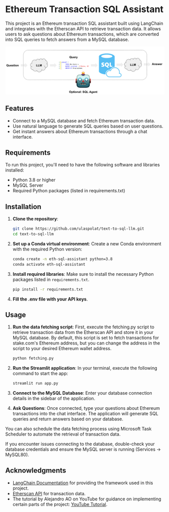 # Ethereum Transaction SQL Assistant

This project is an Ethereum transaction SQL assistant built using LangChain and integrates with the Etherscan API to retrieve transaction data. It allows users to ask questions about Ethereum transactions, which are converted into SQL queries to fetch answers from a MySQL database.

![System Flow Diagram](diagram.png)

## Features

- Connect to a MySQL database and fetch Ethereum transaction data.
- Use natural language to generate SQL queries based on user questions.
- Get instant answers about Ethereum transactions through a chat interface.

## Requirements

To run this project, you'll need to have the following software and libraries installed:

- Python 3.8 or higher
- MySQL Server
- Required Python packages (listed in requirements.txt)

## Installation

1. **Clone the repository**:
   ```bash
   git clone https://github.com/ulaspolat/text-to-sql-llm.git
   cd text-to-sql-llm
   ```

2. **Set up a Conda virtual environment**: Create a new Conda environment with the required Python version:
   ```bash
   conda create -n eth-sql-assistant python=3.8
   conda activate eth-sql-assistant
   ```

3. **Install required libraries**: Make sure to install the necessary Python packages listed in `requirements.txt`.
   ```bash
   pip install -r requirements.txt
   ```

4. **Fill the .env file with your API keys**.

## Usage

1. **Run the data fetching script**: First, execute the fetching.py script to retrieve transaction data from the Etherscan API and store it in your MySQL database. By default, this script is set to fetch transactions for stake.com's Ethereum address, but you can change the address in the script to your desired Ethereum wallet address.


   ```bash
   python fetching.py
   ```

2. **Run the Streamlit application**: In your terminal, execute the following command to start the app:
   ```bash
   streamlit run app.py
   ```

3. **Connect to the MySQL Database**: Enter your database connection details in the sidebar of the application.

4. **Ask Questions**: Once connected, type your questions about Ethereum transactions into the chat interface. The application will generate SQL queries and return answers based on your database.

You can also schedule the data fetching process using Microsoft Task Scheduler to automate the retrieval of transaction data.

If you encounter issues connecting to the database, double-check your database credentials and ensure the MySQL server is running (Services → MySQL80).

## Acknowledgments

- [LangChain Documentation](https://docs.langchain.com) for providing the framework used in this project.
- [Etherscan API](https://etherscan.io/apis) for transaction data.
- The tutorial by Alejandro AO on YouTube for guidance on implementing certain parts of the project: [YouTube Tutorial](https://www.youtube.com/watch?v=YqqRkuizNN4&ab_channel=AlejandroAO-Software%26Ai).
